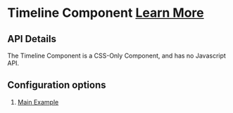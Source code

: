 # Timeline Component [Learn More](#)

## API Details

The Timeline Component is a CSS-Only Component, and has no Javascript API.

## Configuration options

1. [Main Example]( ../components/timeline/example-index)
